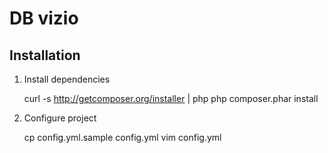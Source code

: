 DB vizio
========

Installation
------------

1. Install dependencies

    curl -s http://getcomposer.org/installer | php
    php composer.phar install

2. Configure project

    cp config.yml.sample config.yml
    vim config.yml